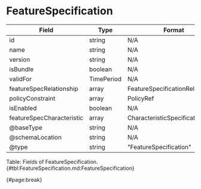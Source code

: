 <!--
    ATTENTION: This file was generated via gradle!
               Do NOT manually edit this file! Any such changes will be overwritten!
-->

# FeatureSpecification

| Field | Type | Format | Required |
| ------- | ------- | ------- | --- |
| id | string | N/A | No |
| name | string | N/A | No |
| version | string | N/A | No |
| isBundle | boolean | N/A | No |
| validFor | TimePeriod | N/A | No |
| featureSpecRelationship | array | FeatureSpecificationRelationship | No |
| policyConstraint | array | PolicyRef | No |
| isEnabled | boolean | N/A | No |
| featureSpecCharacteristic | array | CharacteristicSpecification | No |
| @baseType | string | N/A | No |
| @schemaLocation | string | N/A | No |
| @type | string | "FeatureSpecification" | Yes |

Table: Fields of FeatureSpecification. {#tbl:FeatureSpecification.md:FeatureSpecification}

{#page:break}
